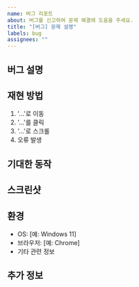 ```yaml
---
name: 버그 리포트
about: 버그를 신고하여 문제 해결에 도움을 주세요.
title: "[버그] 문제 설명"
labels: bug
assignees: ""
---
```


## 버그 설명
<!-- 어떤 버그가 발생했는지 명확하게 설명해주세요. -->

## 재현 방법
<!-- 버그를 재현하기 위한 단계: -->

1. '...'로 이동
2. '...'를 클릭
3. '...'로 스크롤
4. 오류 발생

## 기대한 동작
<!-- 정상적으로 동작했을 때 기대한 결과를 설명해주세요. -->

## 스크린샷
<!-- 가능하다면, 스크린샷을 추가해주세요. -->

## 환경
- OS: [예: Windows 11]
- 브라우저: [예: Chrome]
- 기타 관련 정보

## 추가 정보
<!-- 다른 정보가 있으면 추가해주세요. -->
